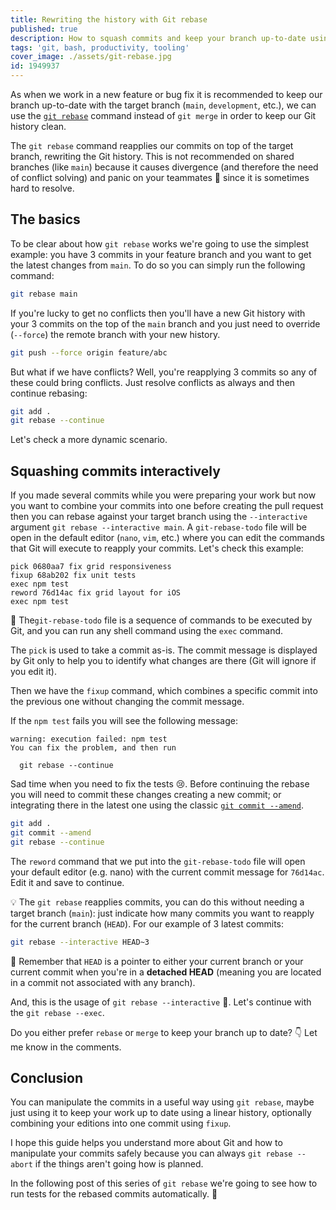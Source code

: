 ```yaml
---
title: Rewriting the history with Git rebase
published: true
description: How to squash commits and keep your branch up-to-date using git rebase 
tags: 'git, bash, productivity, tooling'
cover_image: ./assets/git-rebase.jpg
id: 1949937
---
```


As when we work in a new feature or bug fix it is recommended to keep our branch up-to-date with the target branch (`main`, `development`, etc.), we can use the [`git rebase`](https://git-scm.com/docs/git-rebase) command instead of `git merge` in order to keep our Git history clean.

The `git rebase` command reapplies our commits on top of the target branch, rewriting the Git history. This is not recommended on shared branches (like `main`) because it causes divergence (and therefore the need of conflict solving) and panic on your teammates 😬 since it is sometimes hard to resolve.

## The basics

To be clear about how `git rebase` works we're going to use the simplest example: you have 3 commits in your feature branch and you want to get the latest changes from `main`. To do so you can simply run the following command:

```bash
git rebase main
```

If you're lucky to get no conflicts then you'll have a new Git history with your 3 commits on the top of the `main` branch and you just need to override (`--force`) the remote branch with your new history.

```bash
git push --force origin feature/abc
```

But what if we have conflicts? Well, you're reapplying 3 commits so any of these could bring conflicts. Just resolve conflicts as always and then continue rebasing:

```bash
git add .
git rebase --continue
```

Let's check a more dynamic scenario.

## Squashing commits interactively

If you made several commits while you were preparing your work but now you want to combine your commits into one before creating the pull request then you can rebase against your target branch using the `--interactive` argument `git rebase --interactive main`. A `git-rebase-todo` file will be open in the default editor (`nano`, `vim`, etc.) where you can edit the commands that Git will execute to reapply your commits. Let's check this example:

```text
pick 0680aa7 fix grid responsiveness
fixup 68ab202 fix unit tests
exec npm test
reword 76d14ac fix grid layout for iOS
exec npm test
```

🧠 The`git-rebase-todo` file is a sequence of commands to be executed by Git, and you can run any shell command using the `exec` command.

The `pick` is used to take a commit as-is. The commit message is displayed by Git only to help you to identify what changes are there (Git will ignore if you edit it).

Then we have the `fixup` command, which combines a specific commit into the previous one without changing the commit message.

If the `npm test` fails you will see the following message:

```text
warning: execution failed: npm test
You can fix the problem, and then run

  git rebase --continue
```

Sad time when you need to fix the tests 😢. Before continuing the rebase you will need to commit these changes creating a new commit; or integrating there in the latest one using the classic [`git commit --amend`](https://git-scm.com/docs/git-commit#Documentation/git-commit.txt---amend).

```bash
git add .
git commit --amend
git rebase --continue
```

The `reword` command that we put into the `git-rebase-todo` file will open your default editor (e.g. nano) with the current commit message for `76d14ac`. Edit it and save to continue.

💡 The `git rebase` reapplies commits, you can do this without needing a target branch (`main`): just indicate how many commits you want to reapply for the current branch (`HEAD`). For our example of 3 latest commits:

```bash
git rebase --interactive HEAD~3
```

🧠 Remember that `HEAD` is a pointer to either your current branch or your current commit when you're in a **detached HEAD** (meaning you are located in a commit not associated with any branch).

And, this is the usage of `git rebase --interactive` 🎉. Let's continue with the `git rebase --exec`.

Do you either prefer `rebase` or `merge` to keep your branch up to date? 👇 Let me know in the comments.

## Conclusion

You can manipulate the commits in a useful way using `git rebase`, maybe just using it to keep your work up to date using a linear history, optionally combining your editions into one commit using `fixup`.

I hope this guide helps you understand more about Git and how to manipulate your commits safely because you can always `git rebase --abort` if the things aren't going how is planned.

In the following post of this series of `git rebase` we're going to see how to run tests for the rebased commits automatically. 😬
